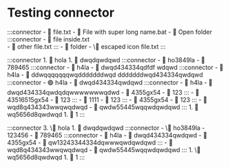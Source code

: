 # Testing connector

:::connector
    - 📄 file.txt
    - 📄 File with
        super long name.bat
    - 📂 Open folder
        :::connector
            - 📄 file inside.txt  
            - 📄 other file.txt
        :::
    - 📁 folder
    - \📃 escaped icon file.txt
:::


:::connector
    1. 📄 hola
    1. 📁 dwqdqwdqwd
        :::connector
            - 📂 ho3849la
            - 📂 789465
                :::connector
                    - 📄 h4la
                    - 📄 dwqd434334qdfdf
                        wdqwd
                        :::connector
                            - 📄 h4la
                            - 📄 ddwqqqqqqqwqdddddddwqd
                            dddddddwqd434334qwdqwd
                                :::connector
                                    - 🟢 h4la
                                    - 📄 dwqd434334qwdqwd
                                        :::connector
                                            - 📄 h4la
                                            - 📄 dwqd434334qwdqdqwwwwwwwqdwd
                                            - 📄 4355gx54
                                            - 📄 123
                                        :::
                                    - 📄 43516515gx54
                                    - 📄 123
                                :::
                            - 📄 1111
                            - 📄 123
                        :::
                    - 📄 4355gx54
                    - 📄 123
                :::
            - 📄 wqd8q434343wwqwqdwqd
            - 📄 qwdw55445wqqwdqwdqwd
        :::
    1. 📄 wq5656d8qwdwqd
    1. 📄 1
:::



:::connector
    3. \📄 hola
    1. 📁 dwqdqwdqwd
        :::connector
            - \📁 ho3849la
            - 123456
            - 📂 789465
                :::connector
                    - 📄 h4la
                    - 📄 dwqd434334qwdqwd
                    - 📄 4355gx54
                    - 📄 qw13243344334dqwwwqwdqwdqwd
                :::
            - 📄 wqd8q434343wwqwqdwqd
            - 📄 qwdw55445wqqwdqwdqwd
        :::
    1. \📄 wq5656d8qwdwqd
    1. 📄 1
:::

